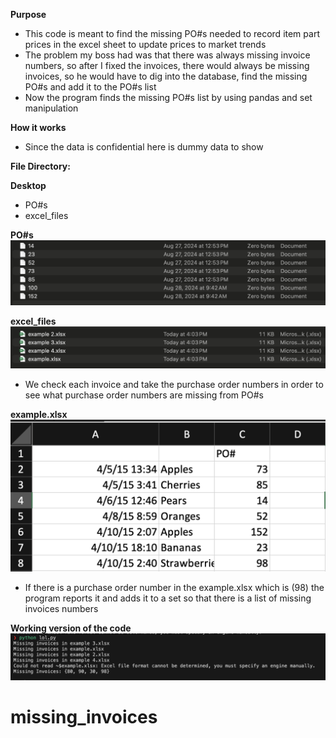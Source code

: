 **Purpose**

- This code is meant to find the missing PO\#s needed to record item part prices in the excel sheet to update prices to market trends
- The problem my boss had was that there was always missing invoice numbers, so after I fixed the invoices, there would always be missing invoices, so he would have to dig into the database, find the missing PO\#s and add it to the PO\#s list
- Now the program finds the missing PO\#s list by using pandas and set manipulation

**How it works**

- Since the data is confidential here is dummy data to show

**File Directory:**

**Desktop**

- PO\#s
- excel_files

**PO\#s**  
![](/img/img-1.png)

**excel_files**  
![](/img/img-2.png)

- We check each invoice and take the purchase order numbers in order to see what purchase order numbers are missing from PO\#s

**example.xlsx**
![](/img/img-3.png)

- If there is a purchase order number in the example.xlsx which is (98) the program reports it and adds it to a set so that there is a list of missing invoices numbers

**Working version of the code**  
![](/img/img-4.png)
# missing_invoices
